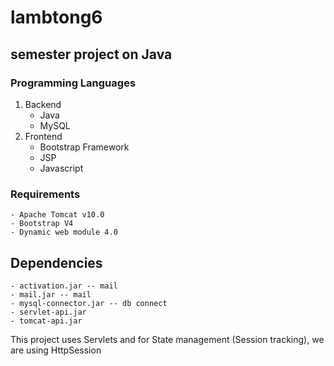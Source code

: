 # lambtong6
## semester project on Java

### Programming Languages
1. Backend
    - Java
    - MySQL
2. Frontend
    - Bootstrap Framework
    - JSP
    - Javascript
  
 
 ### Requirements
    - Apache Tomcat v10.0
    - Bootstrap V4
    - Dynamic web module 4.0
    
 ## Dependencies
 	- activation.jar -- mail
 	- mail.jar -- mail
 	- mysql-connector.jar -- db connect
 	- servlet-api.jar
 	- tomcat-api.jar
 
 This project uses Servlets and for State management (Session tracking), we are using HttpSession
